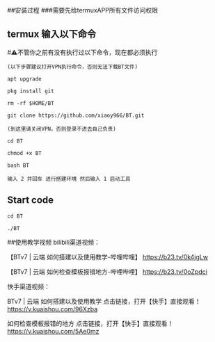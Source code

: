 ##安装过程
###需要先给termuxAPP所有文件访问权限
## termux 输入以下命令
#⚠️不管你之前有没有执行过以下命令，现在都必须执行
```
(以下步骤建议打开VPN执行命令，否则无法下载BT文件)
```
```
apt upgrade
```
```
pkg install git
```
```
rm -rf $HOME/BT
```
```
git clone https://github.com/xiaoy966/BT.git
```
```
(到这里请关闭VPN，否则登录不进去自己负责)
```
```
cd BT
```
```
chmod +x BT
```
```
bash BT
```
```
输入 2 并回车 进行搭建环境 然后输入 1 启动工具
```
## Start code
```
cd BT
```
```
./BT
```
##使用教学视频
bilibili渠道视频：

【BTv7 | 云端 如何搭建以及使用教学-哔哩哔哩】
https://b23.tv/0k4jgLw

【BTv7 | 云端 如何检查模板报错地方-哔哩哔哩】
https://b23.tv/0oZpdci

快手渠道视频：

 BTv7 | 云端 如何搭建以及使用教学
 点击链接，打开【快手】直接观看！
 https://v.kuaishou.com/96Xzba

 如何检查模板报错的地方
 点击链接，打开【快手】直接观看！
 https://v.kuaishou.com/5Ae0mz